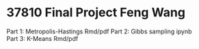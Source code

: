 # 37810 Final Project Feng Wang
Part 1: Metropolis-Hastings	Rmd/pdf	
Part 2: Gibbs sampling		ipynb		  	
Part 3: K-Means			Rmd/pdf